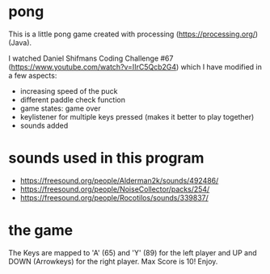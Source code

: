 # pong
This is a little pong game created with processing (https://processing.org/) (Java).

I watched Daniel Shifmans Coding Challenge #67 (https://www.youtube.com/watch?v=IIrC5Qcb2G4) which I have modified in a few aspects:

- increasing speed of the puck
- different paddle check function
- game states: game over
- keylistener for multiple keys pressed (makes it better to play together)
- sounds added

# sounds used in this program

- https://freesound.org/people/Alderman2k/sounds/492486/
- https://freesound.org/people/NoiseCollector/packs/254/
- https://freesound.org/people/Rocotilos/sounds/339837/

# the game
The Keys are mapped to 'A' (65) and 'Y' (89) for the left player and UP and DOWN (Arrowkeys) for the right player. Max Score is 10! Enjoy.
